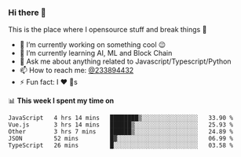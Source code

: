 ### Hi there 👋

<!--
**a233894432/a233894432** is a ✨ _special_ ✨ repository because its `README.md` (this file) appears on your GitHub profile.

Here are some ideas to get you started:

- 🔭 I’m currently working on ...
- 🌱 I’m currently learning ...
- 👯 I’m looking to collaborate on ...
- 🤔 I’m looking for help with ...
- 💬 Ask me about ...
- 📫 How to reach me: ...
- 😄 Pronouns: ...
- ⚡ Fun fact: ...
-->
 
 
This is the place where I opensource stuff and break things :rofl:

- 🔭 I’m currently working on something cool :wink:
- 🌱 I’m currently learning AI, ML and Block Chain
- 💬 Ask me about anything related to Javascript/Typescript/Python
- 📫 How to reach me: [@233894432](https://twitter.com/233894432)
- ⚡ Fun fact: I :heart: :dog:s

📊 **This week I spent my time on**
<!--START_SECTION:waka-->
```text
JavaScript   4 hrs 14 mins   ████████▒░░░░░░░░░░░░░░░░   33.90 % 
Vue.js       3 hrs 14 mins   ██████▒░░░░░░░░░░░░░░░░░░   25.93 % 
Other        3 hrs 7 mins    ██████▒░░░░░░░░░░░░░░░░░░   24.89 % 
JSON         52 mins         █▓░░░░░░░░░░░░░░░░░░░░░░░   06.99 % 
TypeScript   26 mins         █░░░░░░░░░░░░░░░░░░░░░░░░   03.58 % 
```
<!--END_SECTION:waka-->
